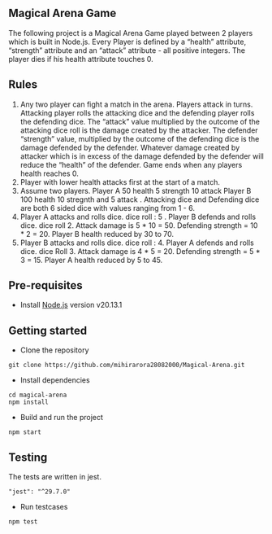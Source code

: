 ## Magical Arena Game 
The following project is a Magical Arena Game played between 2 players which is built in Node.js. Every Player is defined by a “health” attribute, “strength” attribute and an “attack” attribute - all positive integers. The player dies if his health attribute touches 0. 

## Rules
1. Any two player can fight a match in the arena. Players attack in turns. Attacking player rolls the attacking dice and the defending player rolls the defending dice. The “attack” value multiplied by the outcome of the  attacking dice roll is the damage created by the attacker. The defender “strength” value, multiplied by the outcome of the defending dice is the damage defended by the defender. Whatever damage created by attacker which is in excess of the damage defended by the defender will reduce the “health” of the defender. Game ends when any players health reaches 0.
2. Player with lower health attacks first at the start of a match.
3. Assume two players. Player A 50 health 5 strength 10 attack Player B 100 health 10 stregnth and 5 attack . Attacking dice and Defending dice are both 6 sided dice with values ranging from 1 - 6.
4. Player A attacks and rolls dice. dice roll : 5 . Player B defends and rolls dice. dice roll 2. Attack damage is 5 * 10 = 50. Defending strength = 10 * 2 = 20. Player B health reduced by 30 to 70.
5. Player B attacks and rolls dice. dice roll : 4. Player A defends and rolls dice. dice Roll 3. Attack damage is 4 * 5 = 20. Defending strength = 5 * 3 = 15. Player A health reduced by 5 to 45.

## Pre-requisites
- Install [Node.js](https://nodejs.org/en/) version v20.13.1

## Getting started
- Clone the repository
```
git clone https://github.com/mihirarora28082000/Magical-Arena.git
```
- Install dependencies
```
cd magical-arena
npm install
```
- Build and run the project
```
npm start
```

## Testing 
The tests are written in jest.
```
"jest": "^29.7.0"
```

- Run testcases
```
npm test
```
